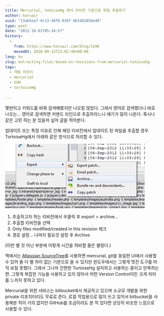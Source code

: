```yaml
---
title: Mercurial, totoiseHg 에서 리비전 기준으로 파일 추출하기
author: haruair
uuid: "13a65ea7-9c13-48f6-830f-0b5481858e48"
type: post
date: "2012-10-01T05:34:57"
history:
  - 
    from: https://www.haruair.com/blog/1346
    movedAt: 2018-09-13T22:02:40+00:00
lang: ko
slug: extracting-files-based-on-revisions-from-mercurial-totoisehg
tags:
  - 개발 이야기
  - mercurial
  - SVN
  - tortoiseHg

---
```

몇번이고 키워드를 바꿔 검색해봤지만 나오질 않았다. 그래서 영어로 검색했더니 바로 나오는&#8230; 영어로 검색하면 커맨드 라인으로 추출하라느니 얘기가 많이 나온다. 혹시나 같은 고민 하는 분 있을까 싶어 글을 적어본다.

업데이트 또는 특정 이유로 인해 해당 리비전에서 업데이트 된 파일을 추출할 경우 TortoiseHg에서 아래와 같은 방식으로 처리할 수 있다.

![screenshot](archive.png)

  1. 추출하고자 하는 리비전에서 우클릭 후 export > archive&#8230;
  2. 추출할 리비전을 선택
  3. Only files modified/created in this revision 체크
  4. 경로 설정&#8230; 나머지 필요것 설정 후 Archive

(이런 별 것 아닌 부분에 이렇게 시간을 허비할 줄은 몰랐다.)

맥에서는 <a href="www.sourcetreeapp.com" target="_blank">Atlassian SourceTree</a>를 사용하면 mercurial, git을 동일한 UI에서 사용할 수 있어 둘 다 별 차이 없는 기분으로 쓸 수 있지만 윈도우에서는 그렇게 멋진 도구를 아직 보질 못했다. 그래서 그나마 간편한 TortoiseHg 설치하고 사용하는 중이고 만족하는 편. 그렇게 복잡한 기능을 사용하고 있지 않아서 어떤 Version Control이든 크게 차이를 느끼지 못하고 있다.

Mercurial을 위한 서비스는 bitbucket에서 제공하고 있으며 소규모 개발을 위한 private 리포지터리도 무료로 준다. 로컬 작업용으로 많이 쓰고 있어서 bitbucket을 사용해본 적이 거의 없지만 GitHub를 조금이라도 본 적 있다면 상당히 비슷한 느낌으로 사용할 수 있다.
